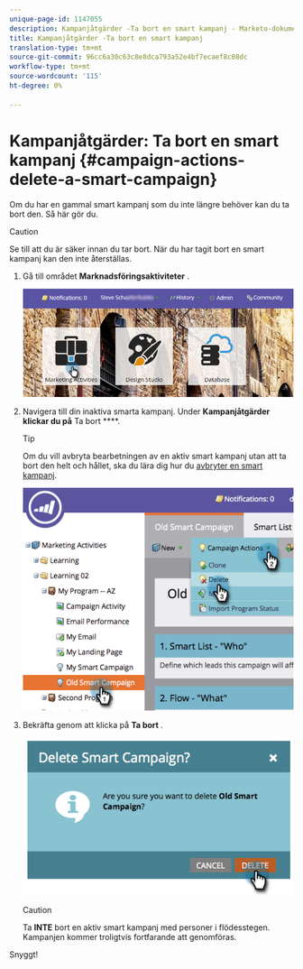 ```yaml
---
unique-page-id: 1147055
description: Kampanjåtgärder -Ta bort en smart kampanj - Marketo-dokument - Produktdokumentation
title: Kampanjåtgärder -Ta bort en smart kampanj
translation-type: tm+mt
source-git-commit: 96cc6a30c63c8e8dca793a52e4bf7ecaef8c08dc
workflow-type: tm+mt
source-wordcount: '115'
ht-degree: 0%

---
```



# Kampanjåtgärder: Ta bort en smart kampanj {#campaign-actions-delete-a-smart-campaign}

Om du har en gammal smart kampanj som du inte längre behöver kan du ta bort den. Så här gör du.

>[!CAUTION]
>
>Se till att du är säker innan du tar bort. När du har tagit bort en smart kampanj kan den inte återställas.

1. Gå till området **Marknadsföringsaktiviteter** .

   ![](assets/login-marketing-activities-1.png)

1. Navigera till din inaktiva smarta kampanj. Under **Kampanjåtgärder** **klickar du på** Ta bort ****.

   >[!TIP]
   >
   >Om du vill avbryta bearbetningen av en aktiv smart kampanj utan att ta bort den helt och hållet, ska du lära dig hur du [avbryter en smart kampanj](abort-a-smart-campaign.md).

   ![](assets/image2014-9-22-16-3a41-3a55.png)

1. Bekräfta genom att klicka på **Ta bort** .

   ![](assets/image2014-9-22-16-3a41-3a59.png)

   >[!CAUTION]
   >
   >Ta **INTE** bort en aktiv smart kampanj med personer i flödesstegen. Kampanjen kommer troligtvis fortfarande att genomföras.

Snyggt!